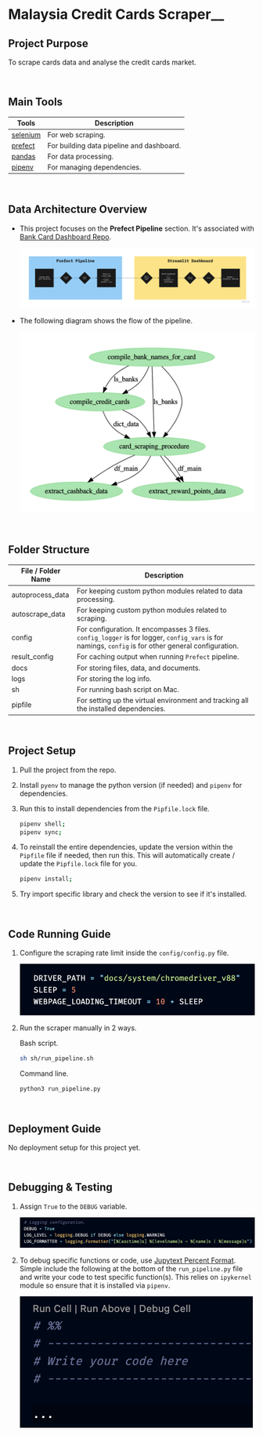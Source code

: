 # Malaysia Credit Cards Scraper__

## __Project Purpose__

To scrape cards data and analyse the credit cards market. 

</br>

## __Main Tools__

Tools | Description
--- | ---
[selenium][selenium_docs_url] | For web scraping. 
[prefect][prefect_docs_url] | For building data pipeline and dashboard. 
[pandas][pandas_docs_url] | For data processing. 
[pipenv][pipenv_docs_url] | For managing dependencies. 

</br> 

## __Data Architecture Overview__

-   This project focuses on the __Prefect Pipeline__ section. It's associated with [Bank Card Dashboard Repo][malaysia_bank_card_dashboard_repo]. 

    ![Project Architecture Diagram][architecture_overview_img] 

-   The following diagram shows the flow of the pipeline. 

    ![Prefect Pipeline Flow Diagram][pipeline_flow_img] 

</br> 

## __Folder Structure__

File / Folder Name | Description
--- | ---
autoprocess_data | For keeping custom python modules related to data processing. 
autoscrape_data | For keeping custom python modules related to scraping. 
config | For configuration. It encompasses 3 files. `config_logger` is for logger, `config_vars` is for namings, `config` is for other general configuration. 
result_config | For caching output when running `Prefect` pipeline. 
docs | For storing files, data, and documents. 
logs | For storing the log info. 
sh | For running bash script on Mac. 
pipfile | For setting up the virtual environment and tracking all the installed dependencies. 

</br> 

## __Project Setup__

1.  Pull the project from the repo. 

1.  Install `pyenv` to manage the python version (if needed) and `pipenv` for dependencies. 

1.  Run this to install dependencies from the `Pipfile.lock` file. 
    
    ```bash
    pipenv shell;
    pipenv sync; 
    ```

1.  To reinstall the entire dependencies, update the version within the `Pipfile` file if needed, then run this. This will 
    automatically create / update the `Pipfile.lock` file for you. 

    ```bash
    pipenv install;
    ```

1.  Try import specific library and check the version to see if it's installed. 

</br> 

## __Code Running Guide__

1.  Configure the scraping rate limit inside the `config/config.py` file. 

    ![Rate Limit Configuration Example][config_rate_limit_img]

1.  Run the scraper manually in 2 ways. 

    Bash script.

      ```bash
      sh sh/run_pipeline.sh
      ```

    Command line.

      ```bash
      python3 run_pipeline.py
      ```

</br> 

## __Deployment Guide__

No deployment setup for this project yet. 

</br>

## __Debugging & Testing__ 

1.  Assign `True` to the `DEBUG` variable. 

    ![Debug Configuration Example][config_debug_img]

1.  To debug specific functions or code, use [Jupytext Percent Format][jupytext_percent_docs_url]. 
    Simple include the following at the bottom of the `run_pipeline.py` file and write your code 
    to test specific function(s). This relies on `ipykernel` module so ensure that it is installed 
    via `pipenv`. 

    ![Jupytext Percent Example][jupytext_percent_img]



[architecture_overview_img]: ./docs/images/architecture_overview.jpg 
[pipeline_flow_img]: ./docs/images/pipeline_dag.png
[config_rate_limit_img]: ./docs/images/config_rate_limit_example.png
[config_debug_img]: ./docs/images/config_debug_example.png
[search_img]: ./docs/images/search_example.png
[jupytext_percent_img]: ./docs/images/jupytext_percent_example.png

[malaysia_bank_card_dashboard_repo]: https://github.com/lioneltayyd/malaysia_bank_card_dashboard

[prefect_docs_url]: https://docs.prefect.io/
[selenium_docs_url]: https://selenium-python.readthedocs.io/
[pandas_docs_url]: https://pandas.pydata.org/docs/user_guide/index.html
[pipenv_docs_url]: https://pipenv-fork.readthedocs.io/en/latest/
[jupytext_percent_docs_url]: https://jupytext.readthedocs.io/en/latest/formats.html#the-percent-format
